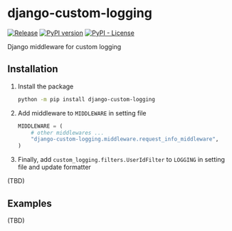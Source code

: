 # django-custom-logging

[![Release](https://github.com/sh-cho/django-custom-logging/actions/workflows/release.yml/badge.svg)](https://github.com/sh-cho/django-custom-logging/actions/workflows/release.yml)
[![PyPI version](https://badge.fury.io/py/django-custom-logging.svg)](https://badge.fury.io/py/django-custom-logging)
[![PyPI - License](https://img.shields.io/pypi/l/django-custom-logging)](https://github.com/sh-cho/django-custom-logging/blob/master/LICENSE)

Django middleware for custom logging

## Installation
1. Install the package
    ```sh
    python -m pip install django-custom-logging
    ```
1. Add middleware to `MIDDLEWARE` in setting file
    ```python
    MIDDLEWARE = (
        # other middlewares ...
        "django-custom-logging.middleware.request_info_middleware",
    )
    ```
1. Finally, add `custom_logging.filters.UserIdFilter` to `LOGGING` in setting file and update formatter

(TBD)

## Examples
(TBD)
